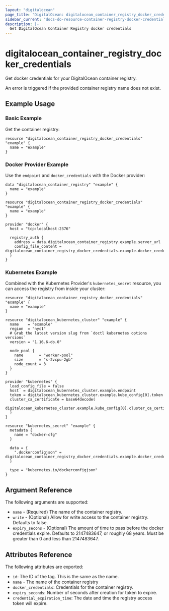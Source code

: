 ```yaml
---
layout: "digitalocean"
page_title: "DigitalOcean: digitalocean_container_registry_docker_credentials"
sidebar_current: "docs-do-resource-container-registry-docker-credentials"
description: |-
  Get DigitalOcean Container Registry docker credentials
---
```


# digitalocean_container_registry_docker_credentials

Get docker credentials for your DigitalOcean container registry.

An error is triggered if the provided container registry name does not exist.

## Example Usage

### Basic Example

Get the container registry:

```hcl
resource "digitalocean_container_registry_docker_credentials" "example" {
  name = "example"
}
```

### Docker Provider Example

Use the `endpoint` and `docker_credentials` with the Docker provider:

```hcl
data "digitalocean_container_registry" "example" {
  name = "example"
}

resource "digitalocean_container_registry_docker_credentials" "example" {
  name = "example"
}

provider "docker" {
  host = "tcp:localhost:2376"

  registry_auth {
    address = data.digitalocean_container_registry.example.server_url
    config_file_content = digitalocean_container_registry_docker_credentials.example.docker_credentials
  }
}
```

### Kubernetes Example

Combined with the Kubernetes Provider's `kubernetes_secret` resource, you can 
access the registry from inside your cluster:

```
resource "digitalocean_container_registry_docker_credentials" "example" {
  name = "example"
}

resource "digitalocean_kubernetes_cluster" "example" {
  name    = "example"
  region  = "nyc1"
  # Grab the latest version slug from `doctl kubernetes options versions`
  version = "1.16.6-do.0"

  node_pool {
    name       = "worker-pool"
    size       = "s-2vcpu-2gb"
    node_count = 3
  }
}

provider "kubernetes" {
  load_config_file = false
  host  = digitalocean_kubernetes_cluster.example.endpoint
  token = digitalocean_kubernetes_cluster.example.kube_config[0].token
  cluster_ca_certificate = base64decode(
    digitalocean_kubernetes_cluster.example.kube_config[0].cluster_ca_certificate
  )
}

resource "kubernetes_secret" "example" {
  metadata {
    name = "docker-cfg"
  }

  data = {
    ".dockerconfigjson" = digitalocean_container_registry_docker_credentials.example.docker_credentials
  }

  type = "kubernetes.io/dockerconfigjson"
}
```

## Argument Reference

The following arguments are supported:

* `name` - (Required) The name of the container registry.
* `write` - (Optional) Allow for write access to the container registry. Defaults to false.
* `expiry_secons` - (Optional) The amount of time to pass before the docker credentials expire. Defaults to 2147483647, or roughly 68 years. Must be greater than 0 and less than 2147483647.

## Attributes Reference

The following attributes are exported:

* `id`: The ID of the tag. This is the same as the name.
* `name` - The name of the container registry
* `docker_credentials`: Credentials for the container registry.
* `expiry_seconds`: Number of seconds after creation for token to expire.
* `credential_expiration_time`: The date and time the registry access token will expire.

